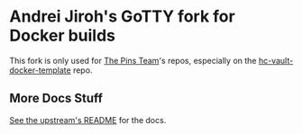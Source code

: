 # Andrei Jiroh's GoTTY fork for Docker builds

This fork is only used for [The Pins Team](https://github.com/MadeByThePinsHub)'s repos, especially on the [hc-vault-docker-template](https://github.com/MadeByThePinsHub/hc-vault-docker-template) repo.

## More Docs Stuff

[See the upstream's README](https://github.com/yudai/gotty) for the docs.
